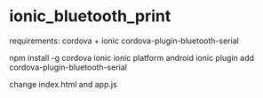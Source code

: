 # ionic_bluetooth_print
requirements:
cordova + ionic 
cordova-plugin-bluetooth-serial

npm install -g cordova ionic
ionic platform android
ionic plugin add cordova-plugin-bluetooth-serial

change index.html and app.js
